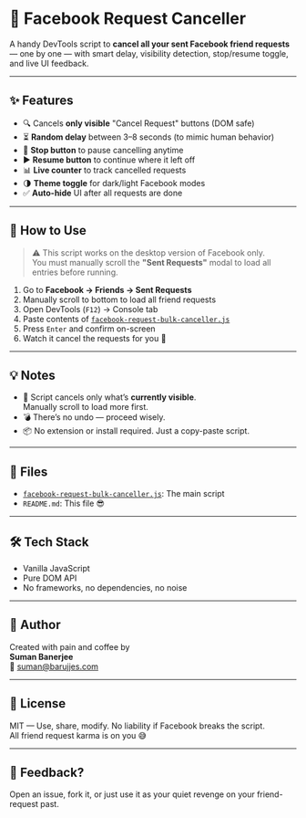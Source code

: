 # 📛 Facebook Request Canceller

A handy DevTools script to **cancel all your sent Facebook friend requests** — one by one — with smart delay, visibility detection, stop/resume toggle, and live UI feedback.

---

## ✨ Features

- 🔍 Cancels **only visible** "Cancel Request" buttons (DOM safe)
- ⏳ **Random delay** between 3–8 seconds (to mimic human behavior)
- 🛑 **Stop button** to pause cancelling anytime
- ▶️ **Resume button** to continue where it left off
- 📊 **Live counter** to track cancelled requests
- 🌗 **Theme toggle** for dark/light Facebook modes
- ✅ **Auto-hide** UI after all requests are done

---

## 🚀 How to Use

> ⚠️ This script works on the desktop version of Facebook only.  
> You must manually scroll the **"Sent Requests"** modal to load all entries before running.

1. Go to **Facebook → Friends → Sent Requests**
2. Manually scroll to bottom to load all friend requests
3. Open DevTools (`F12`) → Console tab
4. Paste contents of [`facebook-request-bulk-canceller.js`](./facebook-request-bulk-canceller.js)
5. Press `Enter` and confirm on-screen
6. Watch it cancel the requests for you 💺

---

## 💡 Notes

- 🚫 Script cancels only what’s **currently visible**.  
  Manually scroll to load more first.
- 💣 There’s no undo — proceed wisely.
- 📦 No extension or install required. Just a copy-paste script.

---

## 📁 Files

- [`facebook-request-bulk-canceller.js`](./facebook-request-bulk-canceller.js): The main script
- `README.md`: This file 😎

---

## 🛠 Tech Stack

- Vanilla JavaScript
- Pure DOM API
- No frameworks, no dependencies, no noise

---

## 👤 Author

Created with pain and coffee by  
**Suman Banerjee**  
📧 [suman@barujjes.com](mailto:suman@barujjes.com)

---

## 📜 License

MIT — Use, share, modify. No liability if Facebook breaks the script.  
All friend request karma is on you 😅

---

## 💬 Feedback?

Open an issue, fork it, or just use it as your quiet revenge on your friend-request past.
